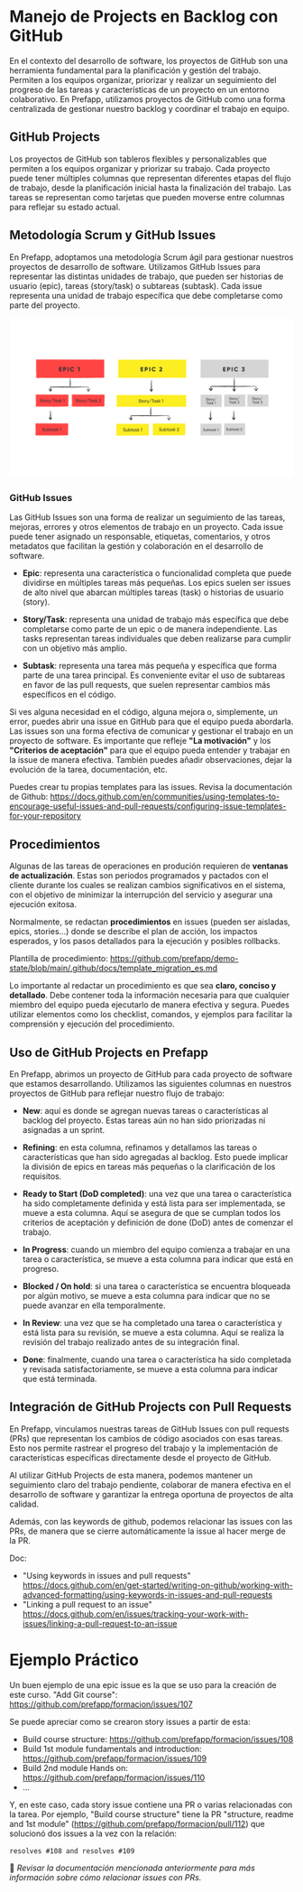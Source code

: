 
# Manejo de Projects en Backlog con GitHub

En el contexto del desarrollo de software, los proyectos de GitHub son una herramienta fundamental para la planificación y gestión del trabajo. Permiten a los equipos organizar, priorizar y realizar un seguimiento del progreso de las tareas y características de un proyecto en un entorno colaborativo. En Prefapp, utilizamos proyectos de GitHub como una forma centralizada de gestionar nuestro backlog y coordinar el trabajo en equipo.


## GitHub Projects

Los proyectos de GitHub son tableros flexibles y personalizables que permiten a los equipos organizar y priorizar su trabajo. Cada proyecto puede tener múltiples columnas que representan diferentes etapas del flujo de trabajo, desde la planificación inicial hasta la finalización del trabajo. Las tareas se representan como tarjetas que pueden moverse entre columnas para reflejar su estado actual.


## Metodología Scrum y GitHub Issues

En Prefapp, adoptamos una metodología Scrum ágil para gestionar nuestros proyectos de desarrollo de software. Utilizamos GitHub Issues para representar las distintas unidades de trabajo, que pueden ser historias de usuario (epic), tareas (story/task) o subtareas (subtask). Cada issue representa una unidad de trabajo específica que debe completarse como parte del proyecto.

<div style="text-align: center;">
  <div style="margin: 0 auto;">

![](../../_media/03_prefapp_methodology/epic-story-subtask.png)

  </div>
</div>


### GitHub Issues

Las GitHub Issues son una forma de realizar un seguimiento de las tareas, mejoras, errores y otros elementos de trabajo en un proyecto. Cada issue puede tener asignado un responsable, etiquetas, comentarios, y otros metadatos que facilitan la gestión y colaboración en el desarrollo de software.

- **Epic**: representa una característica o funcionalidad completa que puede dividirse en múltiples tareas más pequeñas. Los epics suelen ser issues de alto nivel que abarcan múltiples tareas (task) o historias de usuario (story).
  
- **Story/Task**: representa una unidad de trabajo más específica que debe completarse como parte de un epic o de manera independiente. Las tasks representan tareas individuales que deben realizarse para cumplir con un objetivo más amplio.

- **Subtask**: representa una tarea más pequeña y específica que forma parte de una tarea principal. Es conveniente evitar el uso de subtareas en favor de las pull requests, que suelen representar cambios más específicos en el código.

Si ves alguna necesidad en el código, alguna mejora o, simplemente, un error, puedes abrir una issue en GitHub para que el equipo pueda abordarla. Las issues son una forma efectiva de comunicar y gestionar el trabajo en un proyecto de software. Es importante que refleje **"La motivación"** y los **"Criterios de aceptación"** para que el equipo pueda entender y trabajar en la issue de manera efectiva. También puedes añadir observaciones, dejar la evolución de la tarea, documentación, etc. 

Puedes crear tu propias templates para las issues. Revisa la documentación de Github: https://docs.github.com/en/communities/using-templates-to-encourage-useful-issues-and-pull-requests/configuring-issue-templates-for-your-repository


## Procedimientos

Algunas de las tareas de operaciones en produción requieren de **ventanas de actualización**. Estas son periodos programados y pactados con el cliente durante los cuales se realizan cambios significativos en el sistema, con el objetivo de minimizar la interrupción del servicio y asegurar una ejecución exitosa.

Normalmente, se redactan **procedimientos** en issues (pueden ser aisladas, epics, stories...) donde se describe el plan de acción, los impactos esperados, y los pasos detallados para la ejecución y posibles rollbacks. 

Plantilla de procedimiento: https://github.com/prefapp/demo-state/blob/main/.github/docs/template_migration_es.md

Lo importante al redactar un procedimiento es que sea **claro, conciso y detallado**. Debe contener toda la información necesaria para que cualquier miembro del equipo pueda ejecutarlo de manera efectiva y segura. Puedes utilizar elementos como los checklist, comandos, y ejemplos para facilitar la comprensión y ejecución del procedimiento.


## Uso de GitHub Projects en Prefapp

En Prefapp, abrimos un proyecto de GitHub para cada proyecto de software que estamos desarrollando. Utilizamos las siguientes columnas en nuestros proyectos de GitHub para reflejar nuestro flujo de trabajo:

- **New**: aquí es donde se agregan nuevas tareas o características al backlog del proyecto. Estas tareas aún no han sido priorizadas ni asignadas a un sprint.

- **Refining**: en esta columna, refinamos y detallamos las tareas o características que han sido agregadas al backlog. Esto puede implicar la división de epics en tareas más pequeñas o la clarificación de los requisitos.

- **Ready to Start (DoD completed)**: una vez que una tarea o característica ha sido completamente definida y está lista para ser implementada, se mueve a esta columna. Aquí se asegura de que se cumplan todos los criterios de aceptación y definición de done (DoD) antes de comenzar el trabajo.

- **In Progress**: cuando un miembro del equipo comienza a trabajar en una tarea o característica, se mueve a esta columna para indicar que está en progreso.

- **Blocked / On hold**: si una tarea o característica se encuentra bloqueada por algún motivo, se mueve a esta columna para indicar que no se puede avanzar en ella temporalmente.

- **In Review**: una vez que se ha completado una tarea o característica y está lista para su revisión, se mueve a esta columna. Aquí se realiza la revisión del trabajo realizado antes de su integración final.

- **Done**: finalmente, cuando una tarea o característica ha sido completada y revisada satisfactoriamente, se mueve a esta columna para indicar que está terminada.


## Integración de GitHub Projects con Pull Requests

En Prefapp, vinculamos nuestras tareas de GitHub Issues con pull requests (PRs) que representan los cambios de código asociados con esas tareas. Esto nos permite rastrear el progreso del trabajo y la implementación de características específicas directamente desde el proyecto de GitHub.

Al utilizar GitHub Projects de esta manera, podemos mantener un seguimiento claro del trabajo pendiente, colaborar de manera efectiva en el desarrollo de software y garantizar la entrega oportuna de proyectos de alta calidad.

Además, con las keywords de github, podemos relacionar las issues con las PRs, de manera que se cierre automáticamente la issue al hacer merge de la PR.

Doc: 
- "Using keywords in issues and pull requests" https://docs.github.com/en/get-started/writing-on-github/working-with-advanced-formatting/using-keywords-in-issues-and-pull-requests
- "Linking a pull request to an issue" https://docs.github.com/en/issues/tracking-your-work-with-issues/linking-a-pull-request-to-an-issue


# Ejemplo Práctico

Un buen ejemplo de una epic issue es la que se uso para la creación de este curso. "Add Git course": https://github.com/prefapp/formacion/issues/107

Se puede apreciar como se crearon story issues a partir de esta:
- Build course structure: https://github.com/prefapp/formacion/issues/108
- Build 1st module fundamentals and introduction: https://github.com/prefapp/formacion/issues/109
- Build 2nd module Hands on: https://github.com/prefapp/formacion/issues/110
- ...

Y, en este caso, cada story issue contiene una PR o varias relacionadas con la tarea. Por ejemplo, "Build course structure" tiene la PR "structure, readme and 1st module" (https://github.com/prefapp/formacion/pull/112) que solucionó dos issues a la vez con la relación:

```
resolves #108 and resolves #109
```

👀 *Revisar la documentación mencionada anteriormente para más información sobre cómo relacionar issues con PRs.*
